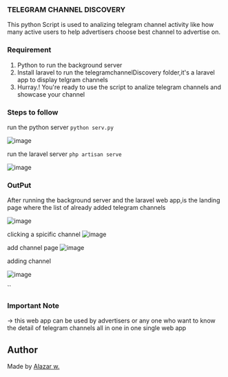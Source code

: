 ### TELEGRAM CHANNEL DISCOVERY

This python Script is used to analizing telegram channel activity like how many active users to help advertisers choose best channel to advertise on.

### Requirement

1. Python to run the background server
2. Install laravel to run the telegramchannelDiscovery folder,it's a laravel app to display telgram channels
3. Hurray.! You're ready to use the script to analize telegram channels and showcase your channel 

### Steps to follow
run the python server `python serv.py`

![image](https://drive.google.com/uc?export=view&id=1L6Un7zlnbT7wX06OYWSKnLHOHjQAa_5m) 


run the laravel server `php artisan serve`

![image](https://drive.google.com/uc?export=view&id=1rddk7C9SD_5RB-Xk9O24HwClvugdVAHg) 


### OutPut


After running the background server and the laravel web app,is the landing page where the list of already added telegram channels

![image](https://drive.google.com/uc?export=view&id=1594gbefPgC-3-Vqng_rVricY4-6nNPV_)  

clicking a spicific channel
![image](https://drive.google.com/uc?export=view&id=1-K-YWOtYHCy7Gu3ybqLSRDH7C2RYx68E)

add channel page 
![image](https://drive.google.com/uc?export=view&id=1lwGy3h94FhxDpuM2zfHwypjkOiQzgu_r)

adding channel

![image](https://drive.google.com/uc?export=view&id=1ViJW5w2c8aoO7rSOY83g_oSDVG-tEBJ_)






``

### Important Note
-> this web app can be used by advertisers or any one who want to know the detail of telegram channels all in one in one single web app 
  
## Author  
Made by [Alazar w.](https://www.linkedin.com/in/alazar-w-4674b2124/)
